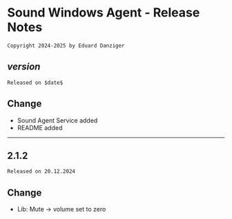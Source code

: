 ﻿Sound Windows Agent - Release Notes 
=====================================
~~~
Copyright 2024-2025 by Eduard Danziger
~~~

$version$
--------
~~~
Released on $date$
~~~

## Change
- Sound Agent Service added
- README added
--------

2.1.2
--------
~~~
Released on 20.12.2024
~~~

## Change
- Lib: Mute -> volume set to zero

